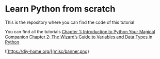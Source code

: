 # Learn Python from scratch
This is the repository where you can find the code of this tutorial

You can find all the tutorials
[Chapter 1: Introduction to Python Your Magical Companion](https://diy-home.org/2023/07/04/introduction-to-python-your-magical-companion/)
[Chapter 2: The Wizard’s Guide to Variables and Data Types in Python](https://diy-home.org/2023/07/11/the-wizards-guide-to-variables-and-data-types-in-python/)

![https://diy-home.org/](misc/banner.png)
